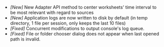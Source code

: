 * _[New]_ New Adapter API method to center worksheets' time interval to be most relevant with regard to sources
* _[New]_ Application logs are now written to disk by default (in temp directory, 1 file per session, only keeps the last 10 files)
* _[Fixed]_ Concurrent modifications to output console's log queue.
* _[Fixed]_ File or folder chooser dialog does not appear when last opened path is invalid.